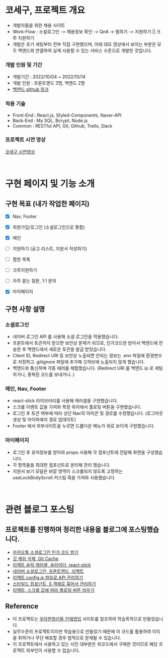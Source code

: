 # 코세구, 프로젝트 개요

- 개발자들을 위한 채용 사이트
- Work-Flow : 소셜로그인 -> 채용정보 확인 -> QnA -> 찜하기 -> 지원하기 || 크루 지원하기
- 개발은 초기 세팅부터 전부 직접 구현했으며, 아래 데모 영상에서 보이는 부분은 모두 백앤드와 연결하여 실제 사용할 수 있는 서비스 수준으로 개발한 것입니다.

### 개발 인원 및 기간

- 개발기간 : 2022/10/04 ~ 2022/10/14
- 개발 인원 : 프론트엔드 3명, 백엔드 2명
- [백엔드 github 링크](https://github.com/wecode-bootcamp-korea/37-2nd-Cosegu-backend)

### **적용 기술**

- Front-End : React.js, Styled-Components, Naver-API
- Back-End : My SQL, Bcrypt, Node.js
- Common :  RESTful API, Git, Github, Trello, Slack

### 프로젝트 시연 영상

[코세구 시연영상](https://youtu.be/6lNsXWvzYf4) 

<br>

# 구현 페이지 및 기능 소개

## 구현 목표 (내가 작업한 페이지)

- [x] Nav, Footer
- [x] 회원가입/로그인 (소셜로그인으로 통합)
- [x] 메인
- [ ] 지원하기 (공고 리스트, 지원서 작성하기)
- [ ] 짬한 목록
- [ ] 크루지원하기
- [ ] 자주 묻는 질문, 1:1 문의
- [x] 마이페이지


## 구현 사항 설명

### 소셜로그인

- 네이버 로그인 API 를 사용해 소셜 로그인을 적용했습니다.
- 프론트에서 토큰까지 받으면 보안상 문제가 되므로, 인가코드만 받아서 백엔드에 전송한 후 백엔드에서 새로운 토큰을 발급 받았습니다.
- Client ID, Redirect URI 등 보안상 노출되면 안되는 정보는 .env 파일에 환경변수로 저장하고 .gitignore 파일에 추가해 깃허브에 노출되지 않게 했습니다.
- 백엔드와 통신하며 각종 에러를 체험했습니다. (Redirect URI 를 백엔드 ip 로 세팅하거나, 중복된 코드를 보내거나..)

### 메인, Nav, Footer

- react-slick 라이브러리를 사용해 캐러셀을 구현했습니다.
- 스크롤 이벤트 값을 가져와 특정 위치에서 플로팅 버튼을 구현했습니다.
- 로그인 후 토큰 여부에 따라 상단 Nav의 아이콘 및 경로를 수정했습니다. (로그아웃 생성 및 마이파에지 경로 업데이트)
- Footer 에서 외부사이트을 누르면 드롭다운 메뉴가 위로 보이게 구현했습니다.

### 마이페이지

- 로그인 후 유저정보를 받아와 props 사용해 각 컴포넌트에 전달해 화면을 구성했습니다.
- 각 항목들을 최대한 컴포넌트로 분리해 관리 했습니다.
- 지원서 보기 모달은 바깥 영역이 스크롤되지 않도록 고정하는 useLockBodyScroll 커스텀 훅을 가져와 사용했습니다.

<br>

# 관련 블로그 포스팅

## 프로젝트를 진행하며 정리한 내용을 블로그에 포스팅했습니다.

- [카카오톡 소셜로그인 인가 코드 받기](https://velog.io/@rayong/%EC%B9%B4%EC%B9%B4%EC%98%A4%ED%86%A1-%EC%86%8C%EC%85%9C%EB%A1%9C%EA%B7%B8%EC%9D%B8-%EC%9D%B8%EA%B0%80-%EC%BD%94%EB%93%9C-%EB%B0%9B%EA%B8%B0)
- [깃 캐쉬 삭제, Git Cache](https://velog.io/@rayong/%EA%B9%83-%EC%BA%90%EC%89%AC-%EC%82%AD%EC%A0%9C-Git-Cache)
- [리액트 슬릭 캐러셀, 슬라이더, react-slick](https://velog.io/@rayong/%EB%A6%AC%EC%95%A1%ED%8A%B8-%EC%8A%AC%EB%A6%AD-%EC%BA%90%EB%9F%AC%EC%85%80-%EC%8A%AC%EB%9D%BC%EC%9D%B4%EB%8D%94-react-slick)
- [네이버 소셜로그인, 프론트엔드, 리액트](https://velog.io/@rayong/%EB%84%A4%EC%9D%B4%EB%B2%84-%EC%86%8C%EC%85%9C%EB%A1%9C%EA%B7%B8%EC%9D%B8-%ED%94%84%EB%A1%A0%ED%8A%B8%EC%97%94%EB%93%9C-%EB%A6%AC%EC%95%A1%ED%8A%B8)
- [리액트 config.js 파일로 API 관리하기](https://velog.io/@rayong/%EB%A6%AC%EC%95%A1%ED%8A%B8-config.js-%ED%8C%8C%EC%9D%BC%EB%A1%9C-API-%EA%B4%80%EB%A6%AC%ED%95%98%EA%B8%B0)
- [스타일드 컴포넌트, S 객체로 묶어서 관리하기](https://velog.io/@rayong/%EC%8A%A4%ED%83%80%EC%9D%BC%EB%93%9C-%EC%BB%B4%ED%8F%AC%EB%84%8C%ED%8A%B8-S-%EA%B0%9D%EC%B2%B4%EB%A1%9C-%EB%AC%B6%EC%96%B4%EC%84%9C-%EA%B4%80%EB%A6%AC%ED%95%98%EA%B8%B0)
- [리액트, 스크롤 값에 따라 플로팅 버튼 띄우기](https://velog.io/@rayong/%EB%A6%AC%EC%95%A1%ED%8A%B8-%EC%8A%A4%ED%81%AC%EB%A1%A4-%EA%B0%92%EC%97%90-%EB%94%B0%EB%9D%BC-%ED%94%8C%EB%A1%9C%ED%8C%85-%EB%B2%84%ED%8A%BC-%EB%9D%84%EC%9A%B0%EA%B8%B0)

## **Reference**

- 이 프로젝트는 [우아한청년들 인재영입](https://career.woowayouths.com/) 사이트를 참조하여 학습목적으로 만들었습니다.
- 실무수준의 프로젝트이지만 학습용으로 만들었기 때문에 이 코드를 활용하여 이득을 취하거나 무단 배포할 경우 법적으로 문제될 수 있습니다.
- 이 프로젝트에서 사용하고 있는 사진 대부분은 위코드에서 구매한 것이므로 해당 프로젝트 외부인이 사용할 수 없습니다.
